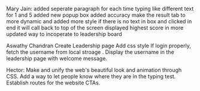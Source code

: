 Mary Jain:
added seperate paragraph for each time typing like different text for 1  and 5
added new popup box
added accuracy
make the result tab to more dynamic and added more style
if there is no text in box and clicked in end it will call back to top of the screen
displayed highest score in more updated way to incoperate to leadership board

Aswathy Chandran
Create Leadership page
Add css style
If login properly, fetch the username from local stroage .
Display the username in the leadership page with welcome message.

Hector: Make and unify the web's beautiful look and animation through CSS. Add a way to let people know where they are in the typing test. Establish routes for the website CTAs. 
